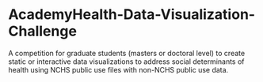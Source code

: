# AcademyHealth-Data-Visualization-Challenge
A competition for graduate students (masters or doctoral level) to create static or interactive data visualizations to address social determinants of health using NCHS public use files with non-NCHS public use data.
